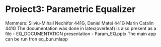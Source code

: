 # Proiect3: Parametric Equalizer 
Memmers: Silviu-Mihail Nechifor 441G, Daniel Matei 441G Marin Catalin 441G
The documentation was done in latex(overleaf) is also present as a file - EQ_DOCUMENTATION
presentation - Param_EQ.pptx
The main app can be run fron eq_bun.mlapp


